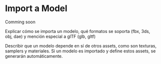 # Import a Model
Comming soon

Explicar cómo se importa un modelo, qué formatos se soporta (fbx, 3ds,  obj, dae) y mención especial a glTF (glb, gltf)

Describir que un modelo depende en sí de otros assets, como son texturas, samplers y materiales. Si un modelo es importado y define estos assets, se generarán automáticamente.